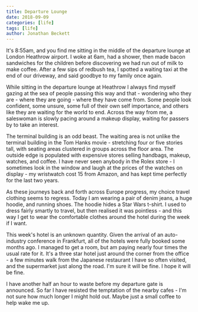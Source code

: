 ```yaml
---
title: Departure Lounge
date: 2018-09-09
categories: [life]
tags: [life]
author: Jonathan Beckett
---
```


It's 8:55am, and you find me sitting in the middle of the departure lounge at London Heathrow airport. I woke at 6am, had a shower, then made bacon sandwiches for the children before discovering we had run out of milk to make coffee. After a few sips of redbush tea, I spotted a waiting taxi at the end of our driveway, and said goodbye to my family once again.

While sitting in the departure lounge at Heathrow I always find myself gazing at the sea of people passing this way and that - wondering who they are - where they are going - where they have come from. Some people look confident, some unsure, some full of their own self importance, and others like they are waiting for the world to end. Across the way from me, a saleswoman is slowly pacing around a makeup display, waiting for passers by to take an interest.

The terminal building is an odd beast. The waiting area is not unlike the terminal building in the Tom Hanks movie - stretching four or five stories tall, with seating areas clustered in groups across the floor area. The outside edge is populated with expensive stores selling handbags, makeup, watches, and coffee. I have never seen anybody in the Rolex store - I sometimes look in the window and laugh at the prices of the watches on display - my wristwatch cost 15 from Amazon, and has kept time perfectly for the last two years.

As these journeys back and forth across Europe progress, my choice travel clothing seems to regress. Today I am wearing a pair of denim jeans, a huge hoodie, and running shoes. The hoodie hides a Star Wars t-shirt. I used to dress fairly smartly to travel, but then realised it was pointless - and this way I get to wear the comfortable clothes around the hotel during the week if I want.

This week's hotel is an unknown quantity. Given the arrival of an auto-industry conference in Frankfurt, all of the hotels were fully booked some months ago. I managed to get a room, but am paying nearly four times the usual rate for it. It's a three star hotel just around the corner from the office - a few minutes walk from the Japanese restaurant I have so often visited, and the supermarket just along the road. I'm sure it will be fine. I hope it will be fine.

I have another half an hour to waste before my departure gate is announced. So far I have resisted the temptation of the nearby cafes - I'm not sure how much longer I might hold out. Maybe just a small coffee to help wake me up.